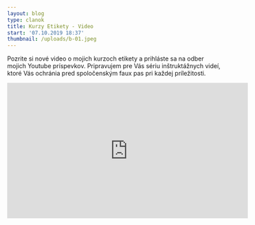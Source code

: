 ```yaml
---
layout: blog
type: clanok
title: Kurzy Etikety - Video
start: '07.10.2019 18:37'
thumbnail: /uploads/b-01.jpeg
---
```

Pozrite si nové video o mojich kurzoch etikety a prihláste sa na odber mojich Youtube príspevkov. Pripravujem pre Vás sériu inštruktážnych videí, ktoré Vás ochránia pred spoločenským faux pas pri každej príležitosti.

<iframe width="560" height="315" src="https://www.youtube.com/embed/5ioq0XSQg1w" frameborder="0" allow="accelerometer; autoplay; encrypted-media; gyroscope; picture-in-picture" allowfullscreen></iframe>
